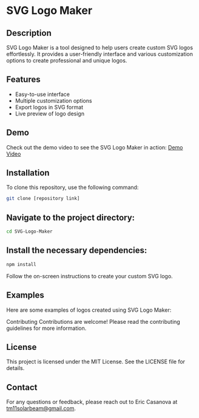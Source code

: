 # SVG Logo Maker

## Description

SVG Logo Maker is a tool designed to help users create custom SVG logos effortlessly. It provides a user-friendly interface and various customization options to create professional and unique logos.

## Features

- Easy-to-use interface
- Multiple customization options
- Export logos in SVG format
- Live preview of logo design

## Demo

Check out the demo video to see the SVG Logo Maker in action: [Demo Video](https://app.screencastify.com/v3/watch/nPU8Oe03kLQWTsOxbDyF)

## Installation

To clone this repository, use the following command:

```bash
git clone [repository link] 
```

## Navigate to the project directory:

```bash
cd SVG-Logo-Maker
```

## Install the necessary dependencies:

```bash
npm install
```

Follow the on-screen instructions to create your custom SVG logo.

## Examples
Here are some examples of logos created using SVG Logo Maker:



Contributing
Contributions are welcome! Please read the contributing guidelines for more information.

## License
This project is licensed under the MIT License. See the LICENSE file for details.

## Contact
For any questions or feedback, please reach out to Eric Casanova at tm11solarbeam@gmail.com.



